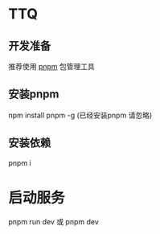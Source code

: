 # TTQ

## 开发准备
推荐使用 [pnpm](https://pnpm.io/zh/) 包管理工具

## 安装pnpm
npm install pnpm -g  (已经安装pnpm 请忽略)

## 安装依赖
pnpm i 

# 启动服务
pnpm run dev 或 pnpm dev
